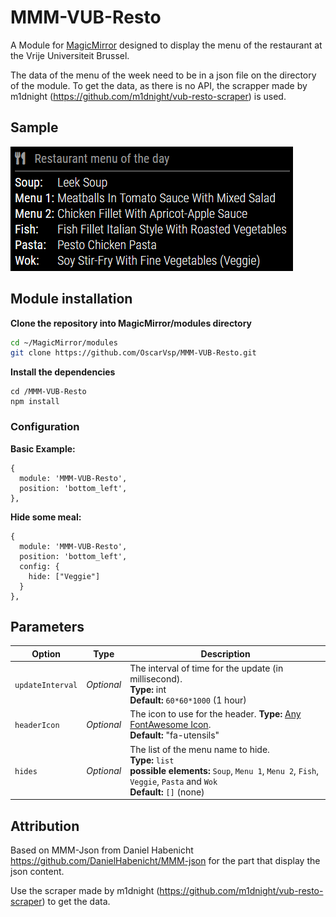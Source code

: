 # MMM-VUB-Resto

A Module for [MagicMirror](https://github.com/MichMich/MagicMirror) designed to
display the menu of the restaurant at the Vrije Universiteit Brussel.

The data of the menu of the week need to be in a json file on the directory of the module.
To get the data, as there is no API, the scrapper made by m1dnight (https://github.com/m1dnight/vub-resto-scraper) is used.

## Sample

![alt text](https://github.com/OscarVsp/MMM-VUB-Resto/raw/main/sample.png "Example")

## Module installation

**Clone the repository into MagicMirror/modules directory**
```bash
cd ~/MagicMirror/modules
git clone https://github.com/OscarVsp/MMM-VUB-Resto.git
```

**Install the dependencies**
```
cd /MMM-VUB-Resto
npm install
```

### Configuration

**Basic Example:**

```jsonc
{
  module: 'MMM-VUB-Resto',
  position: 'bottom_left',
},
```
**Hide some meal:**

```jsonc
{
  module: 'MMM-VUB-Resto',
  position: 'bottom_left',
  config: {
    hide: ["Veggie"]
  }
},
```

## Parameters

 
| Option           | Type  | Description
|----------------- |----------- |-----------
| `updateInterval` | *Optional* | The interval of time for the update (in millisecond). <br /> **Type:** int <br /> **Default:** `60*60*1000` (1 hour)
| `headerIcon` | *Optional* | The icon to use for the header. **Type:** <a href="https://fontawesome.com/icons?d=gallery">Any FontAwesome Icon</a>. <br /> **Default:** "fa-utensils"
| `hides` | *Optional* | The list of the menu name to hide. <br /> **Type:** `list`<br />**possible elements:** `Soup`, `Menu 1`, `Menu 2`, `Fish`, `Veggie`, `Pasta` and `Wok` <br /> **Default:** `[]` (none)


## Attribution

Based on MMM-Json from Daniel Habenicht
https://github.com/DanielHabenicht/MMM-json for the part that display the json content.

Use the scraper made by m1dnight (https://github.com/m1dnight/vub-resto-scraper) to get the data.
